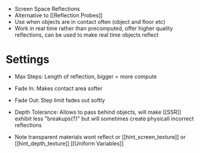 - Screen Space Reflections
- Alternative to [[Reflection Probes]]
- Use when objects are in contact often (object and floor etc)
- Work in real time rather than precomputed, offer higher quality reflections, can be used to make real time objects reflect

# Settings
- Max Steps: Length of reflection, bigger = more compute
- Fade In: Makes contact area softer
- Fade Out: Step limit fades out softly
- Depth Tolerance: Allows to pass behind objects, will make [[SSR]] exhibit less "breakups(?)" but will sometimes create physicall incorrect reflections

- Note transparent materials wont reflect or [[hint_screen_texture]] or [[hint_depth_texture]] [[Uniform Variables]]